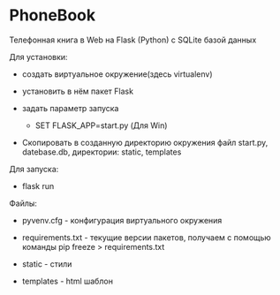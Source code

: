 # PhoneBook
Телефонная книга в Web на Flask (Python) с SQLite базой данных

Для установки: 
- создать виртуальное окружение(здесь virtualenv)
- установить в нём пакет Flask
- задать параметр запуска 
  
  - SET FLASK_APP=start.py (Для Win)

- Скопировать в созданную директорию окружения файл start.py, datebase.db, директории: static, templates

Для запуска:

- flask run

Файлы:

- pyvenv.cfg - конфигурация виртуального окружения

- requirements.txt - текущие версии пакетов, получаем с помощью команды pip freeze > requirements.txt

- static - стили

- templates - html шаблон 
